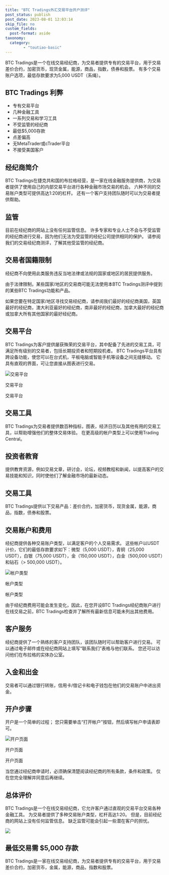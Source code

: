 ```yaml
---
title: "BTC Tradings外汇交易平台开户测评"
post_status: publish
post_date: 2023-08-01 12:03:14
skip_file: no
custom_fields: 
  post-format: aside
taxonomy:
  category:
        - "toutiao-basic"
---
```


BTC Tradings是一个在线交易经纪商，为交易者提供专有的交易平台，用于交易差价合约，加密货币，现货金属，能源，商品，指数，债券和股票。 有多个交易账户选项，最低存款要求为5,000 USDT（系绳）。

## BTC Tradings 利弊

- 专有交易平台
- 几种金融工具
- 一系列交易和学习工具
- 不受监管的经纪商
- 最低$5,000存款
- 点差偏高
- 无MetaTrader或cTrader平台
- 不接受美国客户

## 经纪商简介

BTC Tradings在捷克共和国的布拉格经营，是一家在线金融服务提供商，为交易者提供了使用自己的内部交易平台进行各种金融市场交易的机会。 六种不同的交易账户类型可提供高达1:20的杠杆。 还有一个客户支持团队随时可以为交易者提供帮助。

## 监管

目前在经纪商的网站上没有任何监管信息。 许多专家和专业人士不会与不受监管的经纪商进行交易，因为他们无法为受监管的经纪公司提供相同的保护。 请参阅我们的交易经纪商测评，了解其他受监管的经纪商。

## 交易者国籍限制

经纪商不向使用此类服务​​违反当地法律或法规的国家或地区的居民提供服务。

由于法律限制，某些国家/地区的交易商可能无法使用本BTC Tradings测评中提到的某些BTC Tradings功能和产品。

如果您要在特定国家/地区寻找交易经纪商，请参阅我们最好的经纪商美国，英国最好的经纪商，澳大利亚最好的经纪商，南非最好的经纪商，加拿大最好的经纪商或加拿大所有其他国家的最好经纪商。

## 交易平台

BTC Tradings为客户提供屡获殊荣的交易平台，其中配备了先进的交易工具，可满足所有级别的交易者，包括长期投资者和短期投机者。 BTC Tradings平台具有跨设备功能，使您可以在台式机，平板电脑或智能手机等设备之间无缝移动。 它具有直观的界面，可让您直接从图表进行交易。

![交易平台](https://cdn.fendou.la/funstoutiao/2020/12/BTC-Tradings-Review-Trading-Platform.jpg "交易平台")

交易平台

交易平台

## 交易工具

BTC Tradings为交易者提供数百种指标，图表，经济日历以及其他有用的交易工具，以帮助增强他们的整体交易体验。 在更高级的帐户类型上可以使用Trading Central。

## 投资者教育

提供教育资源，例如交易文章，研讨会，论坛，视频教程和新闻，以提高客户的交易技能和知识，同时使他们了解金融市场的最新动态。

## 交易工具

BTC Tradings提供以下交易产品：差价合约，加密货币，现货金属，能源，商品，指数，债券和股票。

## 交易账户和费用

经纪商提供各种交易账户类型，以满足客户的个人交易需求。 这些帐户以USDT计价，它们的最低存款要求如下：微型（5,000 USDT），青铜（25,000 USDT），白银（75,000 USDT），金（150,000 USDT），白金（500,000 USDT）和钻石（> 500,000 USDT）。

![帐户类型](https://cdn.fendou.la/funstoutiao/2020/12/BTC-Tradings-Review-Account-Types-1024x384.jpg "帐户类型")

帐户类型

帐户类型

由于经纪商费用可能会发生变化，因此，在您开设BTC Tradings经纪商账户进行在线交易之前，BTC Tradings检查并了解所有最新信息可能未列出其他费用。

## 客户服务

经纪商提供了一个熟练的客户支持团队，该团队随时可以帮助客户进行交易。 可以通过电子邮件或在经纪商网站上填写“联系我们”表格与他们联系。 您还可以访问他们在布拉格的实体办公室。

## 入金和出金

交易者可以通过银行转账，信用卡/借记卡和电子钱包在他们的交易账户中进出资金。

## 开户步骤

开户是一个简单的过程； 您只需要单击“打开帐户”按钮，然后填写帐户申请表即可。

![开户页面](https://cdn.fendou.la/funstoutiao/2020/12/BTC-Tradings-Review-Account-Opening-Page.jpg "开户页面")

开户页面

开户页面

当您通过经纪商申请时，必须确保清楚阅读经纪商的所有条款，条件和政策。 仅在您完全理解并同意后再继续。

## 总体评价

BTC Tradings是一个在线交易经纪商，它允许客户通过直观的交易平台交易各种金融工具。 为交易者提供了多种交易账户类型，杠杆高达1:20。 但是，目前经纪商的网站上没有任何监管信息。 缺乏监管可能会引起一些潜在客户的担忧。

![](https://cdn.fendou.la/funstoutiao/2020/12/BTC-Tradings-Logo.png)

## 最低交易需 **$5,000** 存款

BTC Tradings是一家在线交易经纪商，为交易者提供专有的交易平台，用于交易差价合约，加密货币，金属，能源，商品，指数和股票。
